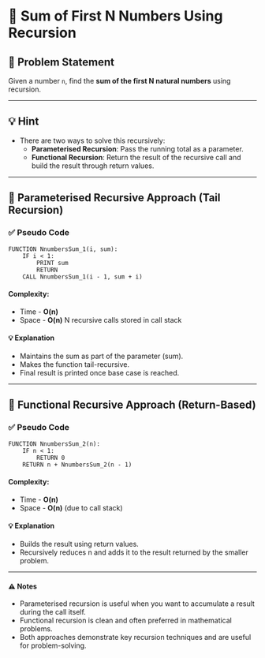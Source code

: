 # 🔢 Sum of First N Numbers Using Recursion

## 🧩 Problem Statement
Given a number `n`, find the **sum of the first N natural numbers** using recursion.

---

## 💡 Hint
- There are two ways to solve this recursively:
  - **Parameterised Recursion**: Pass the running total as a parameter.
  - **Functional Recursion**: Return the result of the recursive call and build the result through return values.

---

## 📌 Parameterised Recursive Approach (Tail Recursion)

### ✅ Pseudo Code
```plaintext
FUNCTION NnumbersSum_1(i, sum):
    IF i < 1:
        PRINT sum
        RETURN
    CALL NnumbersSum_1(i - 1, sum + i)
```
#### Complexity:
- Time - **O(n)**
- Space - **O(n)** N recursive calls stored in call stack
#### 💡 Explanation
- Maintains the sum as part of the parameter (sum).
- Makes the function tail-recursive.
- Final result is printed once base case is reached.

---

## 📌 Functional Recursive Approach (Return-Based)

### ✅ Pseudo Code
```plaintext
FUNCTION NnumbersSum_2(n):
    IF n < 1:
        RETURN 0
    RETURN n + NnumbersSum_2(n - 1)
```
#### Complexity:
- Time - **O(n)**
- Space - **O(n)** (due to call stack)
#### 💡 Explanation
- Builds the result using return values.
- Recursively reduces n and adds it to the result returned by the smaller problem.

---

#### ⚠️ Notes
- Parameterised recursion is useful when you want to accumulate a result during the call itself.
- Functional recursion is clean and often preferred in mathematical problems.
- Both approaches demonstrate key recursion techniques and are useful for problem-solving.